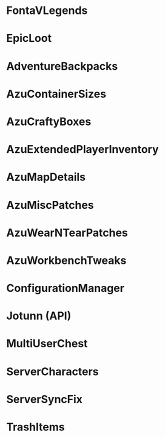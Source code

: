 # FontaVLegends

# EpicLoot

# AdventureBackpacks

# AzuContainerSizes

# AzuCraftyBoxes

# AzuExtendedPlayerInventory

# AzuMapDetails

# AzuMiscPatches

# AzuWearNTearPatches

# AzuWorkbenchTweaks

# ConfigurationManager

# Jotunn (API)

# MultiUserChest

# ServerCharacters

# ServerSyncFix

# TrashItems
